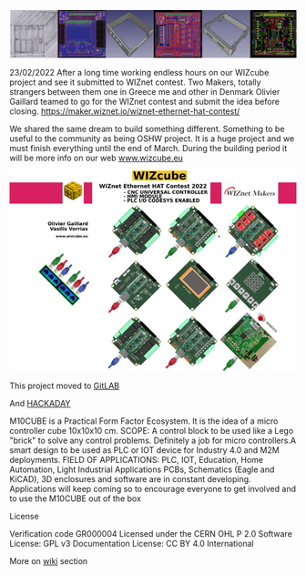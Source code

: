 <p align="center"><img src="banner_strip.jpg"></p>

23/02/2022
After a long time working endless hours on our WIZcube project and see it submitted to WIZnet contest.
Two Makers, totally strangers between them  one in Greece me and other in Denmark Olivier Gaillard teamed to go for the WIZnet contest and submit the idea before closing.
https://maker.wiznet.io/wiznet-ethernet-hat-contest/

We shared the same dream to build something different. Something to be useful to the community as being OSHW project.
It is a huge project and we must finish everything until the end of March.
During the building period it will be more info on our web www.wizcube.eu

<p align="center"><img src="cover.jpg"></p>

This project moved to <a href="http://gitlab.com/m10cube/m10">GitLAB</a><p>
And <a href="https://hackaday.io/project/171770-m10cube">HACKADAY</a>

M10CUBE is a Practical Form Factor Ecosystem. It is the idea of a micro controller cube 10x10x10 cm.
SCOPE:
A control block to be used like a Lego "brick" to solve any control problems. Definitely a job for micro controllers.A smart design to be used as PLC or IOT device for Industry 4.0 and M2M deployments.
FIELD OF APPLICATIONS:
PLC, IOT, Education, Home Automation, Light Industrial Applications
PCBs, Schematics (Eagle and KiCAD), 3D enclosures and software are in constant developing.
Applications will keep coming so to encourage everyone to get involved and to use the M10CUBE out of the box

License

Verification code  GR000004
Licensed under the  CERN OHL P 2.0 
Software License: GPL v3
Documentation License: CC BY 4.0 International

More on <a href="https://github.com/M10CUBE/M10/wiki">wiki</a> section




